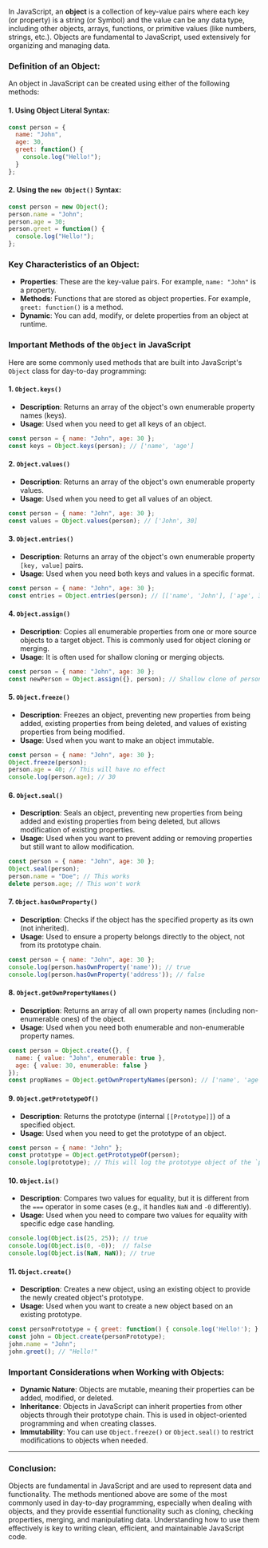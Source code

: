 In JavaScript, an **object** is a collection of key-value pairs where each key (or property) is a string (or Symbol) and the value can be any data type, including other objects, arrays, functions, or primitive values (like numbers, strings, etc.). Objects are fundamental to JavaScript, used extensively for organizing and managing data.

### **Definition of an Object:**
An object in JavaScript can be created using either of the following methods:

#### 1. **Using Object Literal Syntax:**
```javascript
const person = {
  name: "John",
  age: 30,
  greet: function() {
    console.log("Hello!");
  }
};
```

#### 2. **Using the `new Object()` Syntax:**
```javascript
const person = new Object();
person.name = "John";
person.age = 30;
person.greet = function() {
  console.log("Hello!");
};
```

### **Key Characteristics of an Object:**
- **Properties**: These are the key-value pairs. For example, `name: "John"` is a property.
- **Methods**: Functions that are stored as object properties. For example, `greet: function()` is a method.
- **Dynamic**: You can add, modify, or delete properties from an object at runtime.

### **Important Methods of the `Object` in JavaScript**

Here are some commonly used methods that are built into JavaScript's `Object` class for day-to-day programming:

#### 1. **`Object.keys()`**
   - **Description**: Returns an array of the object's own enumerable property names (keys).
   - **Usage**: Used when you need to get all keys of an object.
   ```javascript
   const person = { name: "John", age: 30 };
   const keys = Object.keys(person); // ['name', 'age']
   ```

#### 2. **`Object.values()`**
   - **Description**: Returns an array of the object's own enumerable property values.
   - **Usage**: Used when you need to get all values of an object.
   ```javascript
   const person = { name: "John", age: 30 };
   const values = Object.values(person); // ['John', 30]
   ```

#### 3. **`Object.entries()`**
   - **Description**: Returns an array of the object's own enumerable property `[key, value]` pairs.
   - **Usage**: Used when you need both keys and values in a specific format.
   ```javascript
   const person = { name: "John", age: 30 };
   const entries = Object.entries(person); // [['name', 'John'], ['age', 30]]
   ```

#### 4. **`Object.assign()`**
   - **Description**: Copies all enumerable properties from one or more source objects to a target object. This is commonly used for object cloning or merging.
   - **Usage**: It is often used for shallow cloning or merging objects.
   ```javascript
   const person = { name: "John", age: 30 };
   const newPerson = Object.assign({}, person); // Shallow clone of person
   ```

#### 5. **`Object.freeze()`**
   - **Description**: Freezes an object, preventing new properties from being added, existing properties from being deleted, and values of existing properties from being modified.
   - **Usage**: Used when you want to make an object immutable.
   ```javascript
   const person = { name: "John", age: 30 };
   Object.freeze(person);
   person.age = 40; // This will have no effect
   console.log(person.age); // 30
   ```

#### 6. **`Object.seal()`**
   - **Description**: Seals an object, preventing new properties from being added and existing properties from being deleted, but allows modification of existing properties.
   - **Usage**: Used when you want to prevent adding or removing properties but still want to allow modification.
   ```javascript
   const person = { name: "John", age: 30 };
   Object.seal(person);
   person.name = "Doe"; // This works
   delete person.age; // This won't work
   ```

#### 7. **`Object.hasOwnProperty()`**
   - **Description**: Checks if the object has the specified property as its own (not inherited).
   - **Usage**: Used to ensure a property belongs directly to the object, not from its prototype chain.
   ```javascript
   const person = { name: "John", age: 30 };
   console.log(person.hasOwnProperty('name')); // true
   console.log(person.hasOwnProperty('address')); // false
   ```

#### 8. **`Object.getOwnPropertyNames()`**
   - **Description**: Returns an array of all own property names (including non-enumerable ones) of the object.
   - **Usage**: Used when you need both enumerable and non-enumerable property names.
   ```javascript
   const person = Object.create({}, {
     name: { value: "John", enumerable: true },
     age: { value: 30, enumerable: false }
   });
   const propNames = Object.getOwnPropertyNames(person); // ['name', 'age']
   ```

#### 9. **`Object.getPrototypeOf()`**
   - **Description**: Returns the prototype (internal `[[Prototype]]`) of a specified object.
   - **Usage**: Used when you need to get the prototype of an object.
   ```javascript
   const person = { name: "John" };
   const prototype = Object.getPrototypeOf(person);
   console.log(prototype); // This will log the prototype object of the `person`
   ```

#### 10. **`Object.is()`**
   - **Description**: Compares two values for equality, but it is different from the `===` operator in some cases (e.g., it handles `NaN` and `-0` differently).
   - **Usage**: Used when you need to compare two values for equality with specific edge case handling.
   ```javascript
   console.log(Object.is(25, 25)); // true
   console.log(Object.is(0, -0));  // false
   console.log(Object.is(NaN, NaN)); // true
   ```

#### 11. **`Object.create()`**
   - **Description**: Creates a new object, using an existing object to provide the newly created object's prototype.
   - **Usage**: Used when you want to create a new object based on an existing prototype.
   ```javascript
   const personPrototype = { greet: function() { console.log('Hello!'); } };
   const john = Object.create(personPrototype);
   john.name = "John";
   john.greet(); // "Hello!"
   ```

### **Important Considerations when Working with Objects:**
- **Dynamic Nature**: Objects are mutable, meaning their properties can be added, modified, or deleted.
- **Inheritance**: Objects in JavaScript can inherit properties from other objects through their prototype chain. This is used in object-oriented programming and when creating classes.
- **Immutability**: You can use `Object.freeze()` or `Object.seal()` to restrict modifications to objects when needed.

---

### **Conclusion:**
Objects are fundamental in JavaScript and are used to represent data and functionality. The methods mentioned above are some of the most commonly used in day-to-day programming, especially when dealing with objects, and they provide essential functionality such as cloning, checking properties, merging, and manipulating data. Understanding how to use them effectively is key to writing clean, efficient, and maintainable JavaScript code.